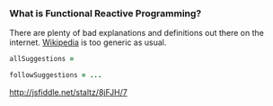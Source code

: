 ### What is Functional Reactive Programming?

There are plenty of bad explanations and definitions out there on the internet. [Wikipedia](https://en.wikipedia.org/wiki/Functional_reactive_programming) is too generic as usual.

```coffeescript
allSuggestions = 

followSuggestions = ...

```

http://jsfiddle.net/staltz/8jFJH/7